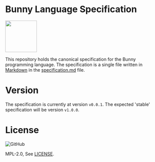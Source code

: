 # Bunny Language Specification

<img src="https://camo.githubusercontent.com/f37c0d5d51478a1c4e9985f5773902a9fe2c18de/68747470733a2f2f692e70696e696d672e636f6d2f343734782f66302f31372f37362f66303137373666333334376164646535363465303266373136636234376262392d2d6d7974686963616c2d6372656174757265732d706978656c2d6172742e6a7067" width="100">

This repository holds the canonical specification for the Bunny programming language. The specification is a single file written in [Markdown](https://en.wikipedia.org/wiki/Markdown) in the [specification.md](specification.md) file.

# Version

The specification is currently at version `v0.0.1`. The expected 'stable' specification will be version `v1.0.0`.

# License

<img alt="GitHub" src="https://img.shields.io/github/license/rgrmrts/dot-emacs-d">

MPL-2.0, See [LICENSE](LICENSE).
